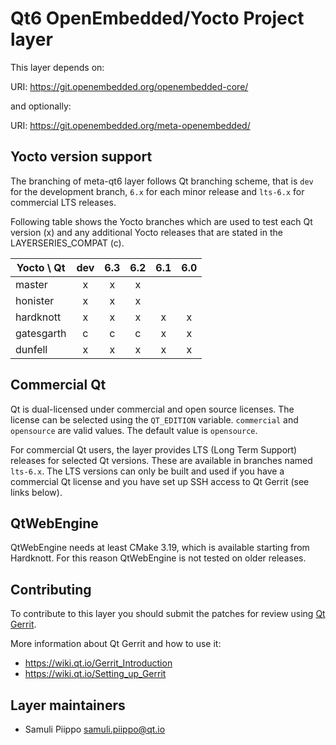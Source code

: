 Qt6 OpenEmbedded/Yocto Project layer
====================================

This layer depends on:

URI: https://git.openembedded.org/openembedded-core/

and optionally:

URI: https://git.openembedded.org/meta-openembedded/

Yocto version support
---------------------

The branching of meta-qt6 layer follows Qt branching scheme, that is
`dev` for the development branch, `6.x` for each minor release and
`lts-6.x` for commercial LTS releases.

Following table shows the Yocto branches which are used to test each
Qt version (x) and any additional Yocto releases that are stated in
the LAYERSERIES_COMPAT (c).

| Yocto \ Qt | dev | 6.3 | 6.2 | 6.1 | 6.0 |
| ---------- |:---:|:---:|:---:|:---:|:---:|
| master     |  x  |  x  |  x  |     |     |
| honister   |  x  |  x  |  x  |     |     |
| hardknott  |  x  |  x  |  x  |  x  |  x  |
| gatesgarth |  c  |  c  |  c  |  x  |  x  |
| dunfell    |  x  |  x  |  x  |  x  |  x  |

Commercial Qt
-------------

Qt is dual-licensed under commercial and open source licenses.
The license can be selected using the `QT_EDITION` variable. `commercial` and
`opensource` are valid values. The default value is `opensource`.

For commercial Qt users, the layer provides LTS (Long Term Support) releases
for selected Qt versions. These are available in branches named `lts-6.x`.
The LTS versions can only be built and used if you have a commercial Qt license
and you have set up SSH access to Qt Gerrit (see links below).

QtWebEngine
-----------

QtWebEngine needs at least CMake 3.19, which is available starting from Hardknott.
For this reason QtWebEngine is not tested on older releases.

Contributing
------------

To contribute to this layer you should submit the patches for review using
[Qt Gerrit](https://codereview.qt-project.org).

More information about Qt Gerrit and how to use it:
 - https://wiki.qt.io/Gerrit_Introduction
 - https://wiki.qt.io/Setting_up_Gerrit

Layer maintainers
-----------------

 - Samuli Piippo <samuli.piippo@qt.io>

